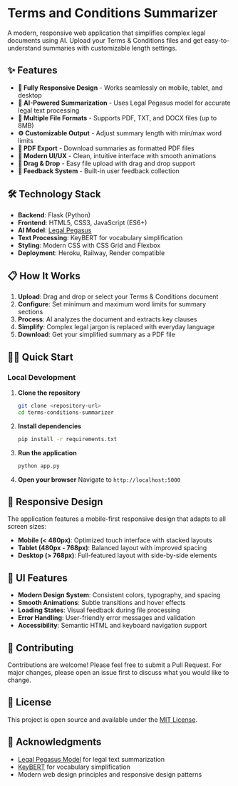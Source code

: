 # Terms and Conditions Summarizer

A modern, responsive web application that simplifies complex legal documents using AI. Upload your Terms & Conditions files and get easy-to-understand summaries with customizable length settings.

## ✨ Features

- **📱 Fully Responsive Design** - Works seamlessly on mobile, tablet, and desktop
- **🤖 AI-Powered Summarization** - Uses Legal Pegasus model for accurate legal text processing
- **📄 Multiple File Formats** - Supports PDF, TXT, and DOCX files (up to 8MB)
- **⚙️ Customizable Output** - Adjust summary length with min/max word limits
- **💾 PDF Export** - Download summaries as formatted PDF files
- **🎨 Modern UI/UX** - Clean, intuitive interface with smooth animations
- **📱 Drag & Drop** - Easy file upload with drag and drop support
- **💬 Feedback System** - Built-in user feedback collection

## 🛠️ Technology Stack

- **Backend**: Flask (Python)
- **Frontend**: HTML5, CSS3, JavaScript (ES6+)
- **AI Model**: [Legal Pegasus](https://huggingface.co/nsi319/legal-pegasus)
- **Text Processing**: KeyBERT for vocabulary simplification
- **Styling**: Modern CSS with CSS Grid and Flexbox
- **Deployment**: Heroku, Railway, Render compatible

## 📋 How It Works

1. **Upload**: Drag and drop or select your Terms & Conditions document
2. **Configure**: Set minimum and maximum word limits for summary sections
3. **Process**: AI analyzes the document and extracts key clauses
4. **Simplify**: Complex legal jargon is replaced with everyday language
5. **Download**: Get your simplified summary as a PDF file

## 🏃‍♂️ Quick Start

### Local Development

1. **Clone the repository**
   ```bash
   git clone <repository-url>
   cd terms-conditions-summarizer
   ```

2. **Install dependencies**
   ```bash
   pip install -r requirements.txt
   ```

3. **Run the application**
   ```bash
   python app.py
   ```

4. **Open your browser**
   Navigate to `http://localhost:5000`


## 📱 Responsive Design

The application features a mobile-first responsive design that adapts to all screen sizes:

- **Mobile (< 480px)**: Optimized touch interface with stacked layouts
- **Tablet (480px - 768px)**: Balanced layout with improved spacing
- **Desktop (> 768px)**: Full-featured layout with side-by-side elements

## 🎨 UI Features

- **Modern Design System**: Consistent colors, typography, and spacing
- **Smooth Animations**: Subtle transitions and hover effects
- **Loading States**: Visual feedback during file processing
- **Error Handling**: User-friendly error messages and validation
- **Accessibility**: Semantic HTML and keyboard navigation support

## 🤝 Contributing

Contributions are welcome! Please feel free to submit a Pull Request. For major changes, please open an issue first to discuss what you would like to change.

## 📄 License

This project is open source and available under the [MIT License](LICENSE).

## 🙏 Acknowledgments

- [Legal Pegasus Model](https://huggingface.co/nsi319/legal-pegasus) for legal text summarization
- [KeyBERT](https://pypi.org/project/keybert/) for vocabulary simplification
- Modern web design principles and responsive design patterns

